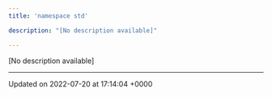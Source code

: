 ```yaml
---
title: 'namespace std'

description: "[No description available]"

---
```







[No description available]






-------------------------------

Updated on 2022-07-20 at 17:14:04 +0000